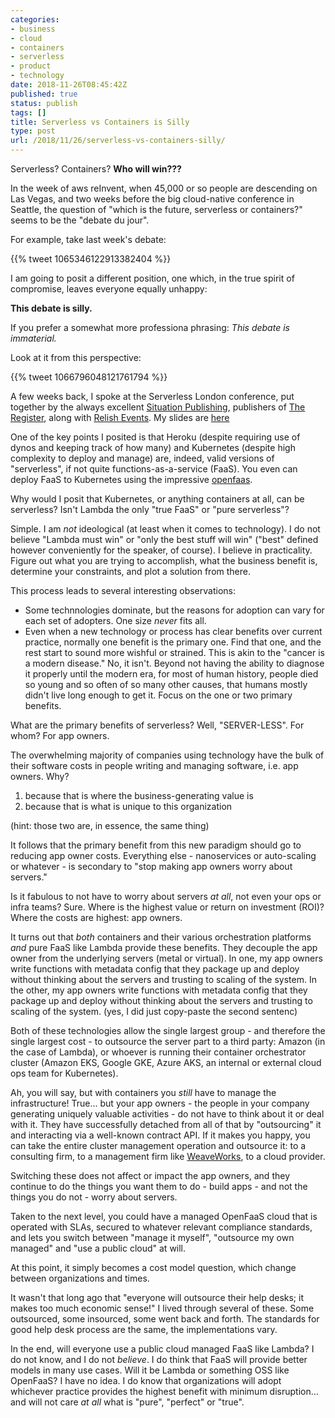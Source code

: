 ```yaml
---
categories:
- business
- cloud
- containers
- serverless
- product
- technology
date: 2018-11-26T08:45:42Z
published: true
status: publish
tags: []
title: Serverless vs Containers is Silly
type: post
url: /2018/11/26/serverless-vs-containers-silly/
---
```

Serverless? Containers? **Who will win???**

In the week of aws reInvent, when 45,000 or so people are descending on Las Vegas, and two weeks before the big cloud-native conference in Seattle, the question of "which is the future, serverless or containers?" seems to be the "debate du jour". 

For example, take last week's debate:

{{% tweet 1065346122913382404 %}}

I am going to posit a different position, one which, in the true spirit of compromise, leaves everyone equally unhappy:

**This debate is silly.**

If you prefer a somewhat more professiona phrasing: _This debate is immaterial._

Look at it from this perspective:

{{% tweet 1066796048121761794 %}}

A few weeks back, I spoke at the Serverless London conference, put together by the always excellent [Situation Publishing](https://situationpublishing.com), publishers of [The Register](https://www.theregister.co.uk), along with [Relish Events](http://www.relishevents.co.uk). My slides are [here](https://www.slideshare.net/deitcher/one-app-on-four-platforms-serverless-london-2018)

One of the key points I posited is that Heroku (despite requiring use of dynos and keeping track of how many) and Kubernetes (despite high complexity to deploy and manage) are, indeed, valid versions of "serverless", if not quite functions-as-a-service (FaaS). You even can deploy FaaS to Kubernetes using the impressive [openfaas](https://www.openfaas.com). 

Why would I posit that Kubernetes, or anything containers at all, can be serverless? Isn't Lambda the only "true FaaS" or "pure serverless"?

Simple. I am _not_ ideological (at least when it comes to technology). I do not believe "Lambda must win" or "only the best stuff will win" ("best" defined however conveniently for the speaker, of course). I believe in practicality. Figure out what you are trying to accomplish, what the business benefit is, determine your constraints, and plot a solution from there. 

This process leads to several interesting observations:

* Some technnologies dominate, but the reasons for adoption can vary for each set of adopters. One size _never_ fits all.
* Even when a new technology or process has clear benefits over current practice, normally one benefit is the primary one. Find that one, and the rest start to sound more wishful or strained. This is akin to the "cancer is a modern disease." No, it isn't. Beyond not having the ability to diagnose it properly until the modern era, for most of human history, people died so young and so often of so many other causes, that humans mostly didn't live long enough to get it. Focus on the one or two primary benefits.

What are the primary benefits of serverless? Well, "SERVER-LESS". For whom? For app owners.

The overwhelming majority of companies using technology have the bulk of their software costs in people writing and managing software, i.e. app owners. Why? 

1. because that is where the business-generating value is
2. because that is what is unique to this organization

(hint: those two are, in essence, the same thing)

It follows that the primary benefit from this new paradigm should go to reducing app owner costs. Everything else - nanoservices or auto-scaling or whatever - is secondary to "stop making app owners worry about servers."

Is it fabulous to not have to worry about servers _at all_, not even your ops or infra teams? Sure. Where is the highest value or return on investment (ROI)? Where the costs are highest: app owners.

It turns out that _both_ containers and their various orchestration platforms _and_ pure FaaS like Lambda provide these benefits. They decouple the app owner from the underlying servers (metal or virtual). In one, my app owners write functions with metadata config that they package up and deploy without thinking about the servers and trusting to scaling of the system. In the other, my app owners write functions with metadata config that they package up and deploy without thinking about the servers and trusting to scaling of the system. (yes, I did just copy-paste the second sentenc) 

Both of these technologies allow the single largest group - and therefore the single largest cost - to outsource the server part to a third party: Amazon (in the case of Lambda), or whoever is running their container orchestrator cluster (Amazon EKS, Google GKE, Azure AKS, an internal or external cloud ops team for Kubernetes). 

Ah, you will say, but with containers you _still_ have to manage the infrastructure! True... but your app owners - the people in your company generating uniquely valuable activities - do not have to think about it or deal with it. They have successfully detached from all of that by "outsourcing" it and interacting via a well-known contract API. If it makes you happy, you can take the entire cluster management operation and outsource it: to a consulting firm, to a management firm like [WeaveWorks](https://weave.works), to a cloud provider.

Switching these does not affect or impact the app owners, and they continue to do the things you want them to do - build apps - and not the things you do not - worry about servers.

Taken to the next level, you could have a managed OpenFaaS cloud that is operated with SLAs, secured to whatever relevant compliance standards, and lets you switch between "manage it myself", "outsource my own managed" and "use a public cloud" at will.

At this point, it simply becomes a cost model question, which change between organizations and times.

It wasn't that long ago that "everyone will outsource their help desks; it makes too much economic sense!" I lived through several of these. Some outsourced, some insourced, some went back and forth. The standards for good help desk process are the same, the implementations vary.

In the end, will everyone use a public cloud managed FaaS like Lambda? I do not know, and I do not _believe_. I do think that FaaS will provide better models in many use cases. Will it be Lambda or something OSS like OpenFaaS? I have no idea. I do know that organizations will adopt whichever practice provides the highest benefit with minimum disruption... and will not care _at all_ what is "pure", "perfect" or "true".




